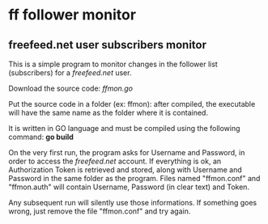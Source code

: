 # ff follower monitor
## freefeed.net user subscribers monitor

This is a simple program to monitor changes in the follower list (subscribers)
for a *freefeed.net* user.

Download the source code: *ffmon.go*

Put the source code in a folder (ex: ffmon): after compiled, the executable 
will have the same name as the folder where it is contained.

It is written in GO language and must be compiled using the following command:
  **go build**

On the very first run, the program asks for Username and Password,
in order to access the *freefeed.net* account. If everything is ok,
an Authorization Token is retrieved and stored, along with Username and
Password in the same folder as the program. Files named "ffmon.conf" and
"ffmon.auth" will contain Username, Password (in clear text) and Token.

Any subsequent run will silently use those informations. If something
goes wrong, just remove the file "ffmon.conf" and try again.
